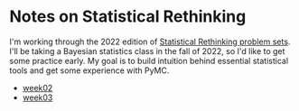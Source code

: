 # Notes on Statistical Rethinking

I'm working through the 2022 edition of [Statistical Rethinking problem sets][problem sets]. I'll be taking a Bayesian statistics class in the fall of 2022, so I'd like to get some practice early. My goal is to build intuition behind essential statistical tools and get some experience with PyMC.

- [week02](/rethinking/week02)
- [week03](/rethinking/week03)

[problem sets]: https://github.com/rmcelreath/stat_rethinking_2022
